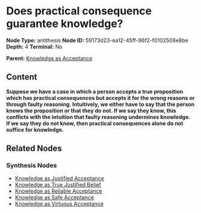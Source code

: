 # Does practical consequence guarantee knowledge?

**Node Type:** antithesis
**Node ID:** 59173d23-ea12-45ff-96f2-f0102508e8be
**Depth:** 4
**Terminal:** No

**Parent:** [Knowledge as Acceptance](knowledge-as-acceptance-synthesis-60b939e7-5224-44e7-936f-0c6e607977f3.md)

## Content

**Suppose we have a case in which a person accepts a true proposition which has practical consequences but accepts it for the wrong reasons or through faulty reasoning. Intuitively, we either have to say that the person knows the proposition or that they do not. If we say they know, this conflicts with the intuition that faulty reasoning undermines knowledge. If we say they do not know, then practical consequences alone do not suffice for knowledge.**

## Related Nodes

### Synthesis Nodes

- [Knowledge as Justified Acceptance](knowledge-as-justified-acceptance-synthesis-0a0ab95e-5ef4-4788-8511-009b2c14c648.md)
- [Knowledge as True Justified Belief](knowledge-as-true-justified-belief-synthesis-30707b32-e398-437f-ab97-096622d7e678.md)
- [Knowledge as Reliable Acceptance](knowledge-as-reliable-acceptance-synthesis-90aff2d0-b4bf-4d35-af9a-b727378dd2dc.md)
- [Knowledge as Safe Acceptance](knowledge-as-safe-acceptance-synthesis-3880d32c-77b9-417b-b016-5abe4f38da55.md)
- [Knowledge as Virtuous Acceptance](knowledge-as-virtuous-acceptance-synthesis-ff43841c-e61e-4a41-9dda-2241cd5fbaa9.md)
